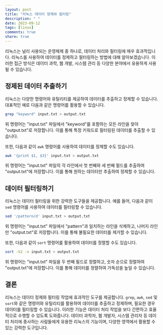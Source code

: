 ```yaml
---
layout: post
title: "리눅스 데이터 정제와 필터링"
description: " "
date: 2023-09-12
tags: [linux]
comments: true
share: true
---
```


리눅스는 널리 사용되는 운영체제 중 하나로, 데이터 처리와 필터링에 매우 효과적입니다. 리눅스를 사용하여 데이터를 정제하고 필터링하는 방법에 대해 알아보겠습니다. 이러한 접근 방식은 데이터 과학, 웹 개발, 시스템 관리 등 다양한 분야에서 유용하게 사용될 수 있습니다.

## 정제된 데이터 추출하기

리눅스는 다양한 명령어와 유틸리티를 제공하여 데이터를 추출하고 정제할 수 있습니다. 대표적인 예로 다음과 같은 명령어를 활용할 수 있습니다.

```bash
grep "keyword" input.txt > output.txt
```

위 명령어는 "input.txt" 파일에서 "keyword"를 포함하는 모든 라인을 찾아 "output.txt"로 저장합니다. 이를 통해 특정 키워드로 필터링된 데이터를 추출할 수 있습니다. 

또한, 다음과 같이 `awk` 명령어를 사용하여 데이터를 정제할 수도 있습니다.

```bash
awk '{print $1, $3}' input.txt > output.txt
```

위 명령어는 "input.txt" 파일의 각 라인에서 첫 번째와 세 번째 필드를 추출하여 "output.txt"에 저장합니다. 이를 통해 원하는 데이터만 추출하여 정제할 수 있습니다.

## 데이터 필터링하기

리눅스는 데이터 필터링을 위한 강력한 도구들을 제공합니다. 예를 들어, 다음과 같이 `sed` 명령어를 사용하여 데이터를 필터링할 수 있습니다.

```bash
sed '/pattern/d' input.txt > output.txt
```

위 명령어는 "input.txt" 파일에서 "pattern"과 일치하는 라인을 삭제하고, 나머지 라인만 "output.txt"로 저장합니다. 이를 통해 불필요한 데이터를 제거할 수 있습니다.

또한, 다음과 같이 `sort` 명령어를 활용하여 데이터를 정렬할 수도 있습니다.

```bash
sort -k2 -n input.txt > output.txt
```

위 명령어는 "input.txt" 파일을 두 번째 필드로 정렬하고, 숫자 순으로 정렬하여 "output.txt"에 저장합니다. 이를 통해 데이터를 정렬하여 가독성을 높일 수 있습니다.

## 결론

리눅스는 데이터 정제와 필터링 작업에 효과적인 도구를 제공합니다. `grep`, `awk`, `sed` 및 `sort`와 같은 명령어와 유틸리티를 활용하여 데이터를 추출하고 정제하며, 필요한 경우 데이터를 필터링할 수 있습니다. 이러한 기능은 데이터 처리 작업을 보다 간편하고 효율적으로 수행할 수 있도록 도와줍니다. 데이터 과학자, 웹 개발자, 시스템 관리자 등 데이터 처리에 종사하는 사람들에게 유용한 리눅스의 기능이며, 다양한 영역에서 활용할 수 있는 강력한 도구입니다.